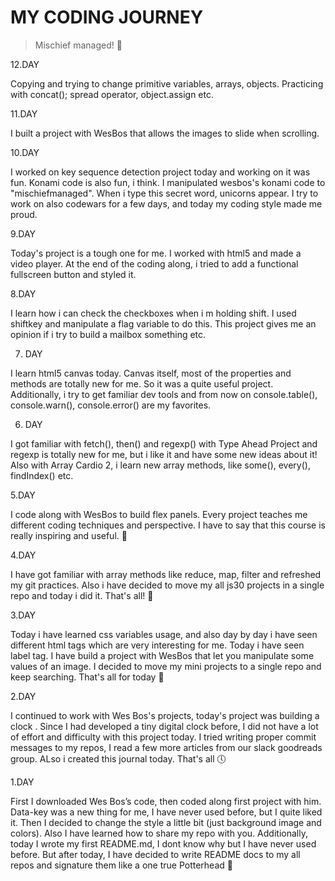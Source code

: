 # MY CODING JOURNEY

> Mischief managed! :herb:

12.DAY

Copying and trying to change primitive variables, arrays, objects. Practicing with concat(); spread operator, object.assign etc.

11.DAY

I built a project with WesBos that allows the images to slide when scrolling.

10.DAY

I worked on key sequence detection project today and working on it was fun. Konami code is also fun, i think. I manipulated wesbos's konami code to "mischiefmanaged". When i type this secret word, unicorns appear. I try to work on also codewars for a few days, and today my coding style made me proud.

9.DAY

Today's project is a tough one for me. I worked with html5 and made a video player. At the end of the coding along, i tried to add a functional fullscreen button and styled it.

8.DAY

I learn how i can check the checkboxes when i m holding shift. I used shiftkey and manipulate a flag variable to do this. This project gives me an opinion if i try to build a mailbox something etc.

7. DAY

I learn html5 canvas today. Canvas itself, most of the properties and methods are totally new for me. So it was a quite useful project. Additionally, i try to get familiar dev tools and from now on console.table(), console.warn(), console.error() are my favorites.

6. DAY

I got familiar with fetch(), then() and regexp() with Type Ahead Project and regexp is totally new for me, but i like it and have some new ideas about it! Also with Array Cardio 2, i learn new array methods, like some(), every(), findIndex() etc.

5.DAY

I code along with WesBos to build flex panels. Every project teaches me different coding techniques and perspective. I have to say that this course is really inspiring and useful. :dizzy:

4.DAY

I have got familiar with array methods like reduce, map, filter and refreshed my git practices. Also i have decided to move my all js30 projects in a single repo and today i did it. That's all! :orange_heart:

3.DAY

Today i have learned css variables usage, and also day by day i have seen different html tags which are very interesting for me. Today i have seen label tag. I have build a project with WesBos that let you manipulate some values of an image. I decided to move my mini projects to a single repo and keep searching. That's all for today :milky_way:

2.DAY

I continued to work with Wes Bos's projects, today's project was building a clock . Since I had developed a tiny digital clock before, I did not have a lot of effort and difficulty with this project today. I tried writing proper commit messages to my repos, I read a few more articles from our slack goodreads group. ALso i created this journal today. That's all :clock5:

1.DAY

First I downloaded Wes Bos’s code, then coded along first project with him. Data-key was a new thing for me, I have never used before, but I quite liked it. Then I decided to change the style a little bit (just background image and colors). Also I have learned how to share my repo with you. Additionally, today I wrote my first README.md, I dont know why but I have never used before. But after today, I have decided to write README docs to my all repos and signature them like a one true Potterhead :rocket:
